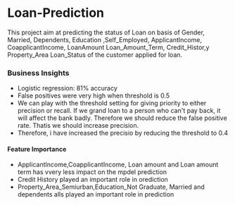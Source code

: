 # Loan-Prediction

This project aim at predicting the status of Loan on basis of Gender,	Married,	Dependents,	Education	,Self_Employed,	ApplicantIncome,	CoapplicantIncome,	LoanAmount	Loan_Amount_Term,	Credit_Histor,y	Property_Area	Loan_Status of the customer applied for loan.

### Business Insights
- Logistic regression: 81% accuracy
- False positives were very high when threshold is 0.5
- We can play with the threshold setting for giving priority to either precision or recall. If we grand loan to a person who can't pay back, it will affect the bank badly. Therefore we should reduce the false positive rate. Thatis we should increase precision. 
- Therefore, i have increased the precisio by reducing the threshold to 0.4
#### Feature Importance
- ApplicantIncome,CoapplicantIncome, Loan amount and Loan amount term has vvery less impact on the mpdel prediction
- Credit History played an important role in orediction
- Property_Area_Semiurban,Education_Not Graduate, Married and dependents alls played an important role in prediction	
